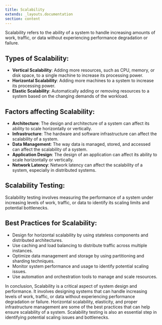 ```yaml
---
title: Scalability
extends: _layouts.documentation
section: content
---
```


Scalability refers to the ability of a system to handle increasing amounts of work, traffic, or data without experiencing performance degradation or failure.

## Types of Scalability:

- **Vertical Scalability**: Adding more resources, such as CPU, memory, or disk space, to a single machine to increase its processing power.
- **Horizontal Scalability**: Adding more machines to a system to increase its processing power.
- **Elastic Scalability**: Automatically adding or removing resources to a system based on the changing demands of the workload.

## Factors affecting Scalability:

- **Architecture**: The design and architecture of a system can affect its ability to scale horizontally or vertically.
- **Infrastructure**: The hardware and software infrastructure can affect the scalability of a system.
- **Data Management**: The way data is managed, stored, and accessed can affect the scalability of a system.
- **Application Design**: The design of an application can affect its ability to scale horizontally or vertically.
- **Network Latency**: Network latency can affect the scalability of a system, especially in distributed systems.

## Scalability Testing:

Scalability testing involves measuring the performance of a system under increasing levels of work, traffic, or data to identify its scaling limits and potential bottlenecks.

## Best Practices for Scalability:

- Design for horizontal scalability by using stateless components and distributed architectures.
- Use caching and load balancing to distribute traffic across multiple instances.
- Optimize data management and storage by using partitioning and sharding techniques.
- Monitor system performance and usage to identify potential scaling issues.
- Use automation and orchestration tools to manage and scale resources.

In conclusion, Scalability is a critical aspect of system design and performance. It involves designing systems that can handle increasing levels of work, traffic, or data without experiencing performance degradation or failure. Horizontal scalability, elasticity, and proper infrastructure management are some of the best practices that can help ensure scalability of a system. Scalability testing is also an essential step in identifying potential scaling issues and bottlenecks.